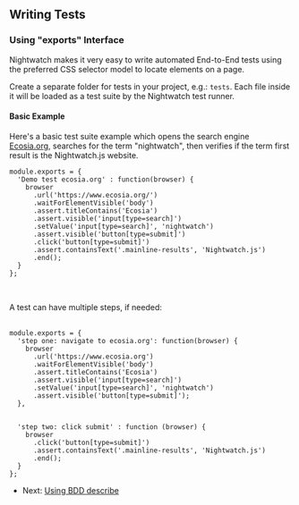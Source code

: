 ## Writing Tests

<h3 id="writing-tests"><span>Using "exports" Interface</span></h3>

Nightwatch makes it very easy to write automated End-to-End tests using the preferred CSS selector model to locate elements on a page.

Create a separate folder for tests in your project, e.g.: `tests`. Each file inside it will be loaded as a test suite by the Nightwatch test runner. 

#### Basic Example
Here's a basic test suite example which opens the search engine [Ecosia.org][1], searches for the term "nightwatch", then verifies if the term first result is the Nightwatch.js website.

<div class="sample-test">
<pre data-language="javascript"><code class="language-javascript">module.exports = {
  'Demo test ecosia.org' : function(browser) {
    browser
      .url('https://www.ecosia.org/')
      .waitForElementVisible('body')
      .assert.titleContains('Ecosia')
      .assert.visible('input[type=search]')
      .setValue('input[type=search]', 'nightwatch')
      .assert.visible('button[type=submit]')
      .click('button[type=submit]')
      .assert.containsText('.mainline-results', 'Nightwatch.js')
      .end();
  }
};</code></pre>
</div>
<br>

A test can have multiple steps, if needed:<br><br>

<div class="sample-test">
<pre data-language="javascript"><code class="language-javascript">module.exports = {
  'step one: navigate to ecosia.org': function(browser) {
    browser
      .url('https://www.ecosia.org')
      .waitForElementVisible('body')
      .assert.titleContains('Ecosia')
      .assert.visible('input[type=search]')
      .setValue('input[type=search]', 'nightwatch')
      .assert.visible('button[type=submit]');
  },
  <br>
  'step two: click submit' : function (browser) {
    browser
      .click('button[type=submit]')
      .assert.containsText('.mainline-results', 'Nightwatch.js')
      .end();
  }
};</code></pre></div>

- Next: [Using BDD describe](/guide/using-nightwatch/using-bdd-describe.html)

[1]:    https://www.ecosia.org/
